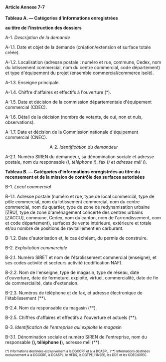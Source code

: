 #### Article Annexe 7-7

<b>Tableau A. ― Catégories d'informations enregistrées

au titre de l'instruction des dossiers</b>

A-1. <i>Description de la demande</i>

A-1.1. Date et objet de la demande (création/extension et surface totale créée).

A-1.2. Localisation (adresse postale : numéro et rue, commune, Cedex, nom du lotissement commercial, nom du centre commercial, code département) et type d'équipement du projet (ensemble commercial/commerce isolé).

A-1.3. Enseigne principale.

A-1.4. Chiffre d'affaires et effectifs à l'ouverture (*).

A-1.5. Date et décision de la commission départementale d'équipement commercial (CDEC).

A-1.6. Détail de la décision (nombre de votants, de oui, non et nuls, observations).

A-1.7. Date et décision de la Commission nationale d'équipement commercial (CNEC).

<center>A-2. <i>Identification du demandeur</i>
</center>

A-2.1. Numéro SIREN du demandeur, sa dénomination sociale et adresse postale, nom du responsable (*), téléphone (*), fax (*) et adresse mél (*).

<b>Tableau B. ― Catégories d'informations enregistrées au titre du recensement et de la mission de contrôle des surfaces autorisées</b>

B-1<i>. Local commercial</i>

B-1.1. Adresse postale (numéro et rue, type de local commercial, type de pôle commercial, nom du lotissement commercial, nom du centre commercial, nom du quartier, type de zone de redynamisation urbaine [ZRU], type de zone d'aménagement concerté des centres urbains [ZACCU], commune, Cedex, nom du canton, nom de l'arrondissement, nom et code département), surfaces de vente intérieure, extérieure et totale et/ou nombre de positions de ravitaillement en carburant.

B-1.2. Date d'autorisation et, le cas échéant, du permis de construire.

B-2<i>. Exploitation commerciale</i>

B-2.1. Numéro SIRET et nom de l'établissement commercial (enseigne), et ses codes activité et secteurs activité (codification NAF).

B-2.2. Nom de l'enseigne, type de magasin, type de réseau, date d'ouverture, date de fermeture, exploité, virtuel, commercialité, date de fin de commercialité, date d'extension.

B-2.3. Numéros de téléphone et de fax, et adresse électronique de l'établissement (**).

B-2.4. Nom du responsable du magasin (**).

B-2.5. Chiffres d'affaires et effectifs à l'ouverture et actuels (**).

B-3. <i>Identification de l'entreprise qui exploite le magasi</i>n

B-3.1. Dénomination sociale et numéro SIREN de l'entreprise, nom du responsable (**), téléphone (**), adresse mél (**).

<font color="#000000" size="1">(*) Informations destinées exclusivement à la DGCCRF et à la DCASPL. (**) Informations destinées exclusivement à la DGCCRF, la DCASPL, le HFDS, la DGTPE, l'INSEE, les DDE et les ODEC/OREC.</font>

